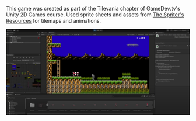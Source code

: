 This game was created as part of the Tilevania chapter of GameDev.tv's Unity 2D Games course. Used sprite sheets and assets from [The Spriter's Resources](https://www.spriters-resource.com/) for tilemaps and animations. 

[![Blaster Master in Unity Editor](blaster-master.png)](https://www.youtube.com/watch?v=puzG36l9mDQ)
